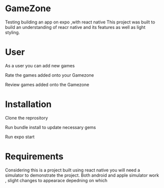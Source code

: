 # GameZone
Testing building an app on expo ,with react native
This project was built to build an understanding of reacr native and its features as well as light styling.
# User
As a user you can add new games 

Rate the games added onto your Gamezone 

Review games added onto the Gamezone

# Installation

Clone the reprository 

Run bundle install to update necessary gems 

Run expo start 

# Requirements 
Considering this is a project built using react native you will need a simulator to demonstrate the project. Both android and apple simulator work , slight changes to appearace depedning on which
